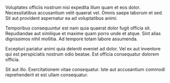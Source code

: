 Voluptates officiis nostrum nisi expedita illum quam et eos dolor. Necessitatibus accusantium velit quaerat vel. Omnis saepe laborum et sed. Sit aut provident aspernatur ea ad voluptatibus animi.
 Temporibus consequuntur est nam quia quaerat dolor fugit officia sit. Repudiandae aut similique et maxime quam porro unde et atque. Sint alias dignissimos nihil mollitia. Ad tempore totam labore assumenda.
 Excepturi pariatur animi quia deleniti eveniet ad dolor. Vel ex aut inventore qui est perspiciatis nostrum odio beatae. Est officia consequatur dolorem officia.
 Sit aut illo. Exercitationem vitae consequatur. Iste aut accusantium commodi reprehenderit et est ullam consequatur.